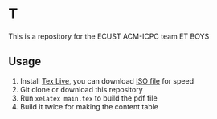 # T
This is a repository for the ECUST ACM-ICPC team ET BOYS
## Usage
1. Install [Tex Live](http://www.tug.org/texlive/), you can download [ISO file](http://www.tug.org/texlive/acquire-iso.html) for speed
2. Git clone or download this repository
3. Run `xelatex main.tex` to build the pdf file
4. Build it twice for making the content table